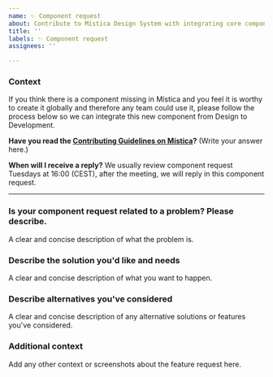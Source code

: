 ```yaml
---
name: ✨ Component request
about: Contribute to Mística Design System with integrating core components
title: ''
labels: ✨ Component request
assignees: ''

---
```

<!-- _English or Spanish is ok._ -->

### Context
If you think there is a component missing in Mística and you feel it is worthy to create it globally and therefore any team could use it, please follow the process below so we can integrate this new component from Design to Development.

**Have you read the [Contributing Guidelines on Mística](https://brandfactory.telefonica.com/document/1846#/contribute-to-mistica/new-components-1603450886)?**
(Write your answer here.)

**When will I receive a reply?**
We usually review component request Tuesdays at 16:00 (CEST), after the meeting, we will reply in this component request.

---

### Is your component request related to a problem? Please describe.
A clear and concise description of what the problem is.

### Describe the solution you'd like and needs
A clear and concise description of what you want to happen.

### Describe alternatives you've considered
A clear and concise description of any alternative solutions or features you've considered.

### Additional context
Add any other context or screenshots about the feature request here.

